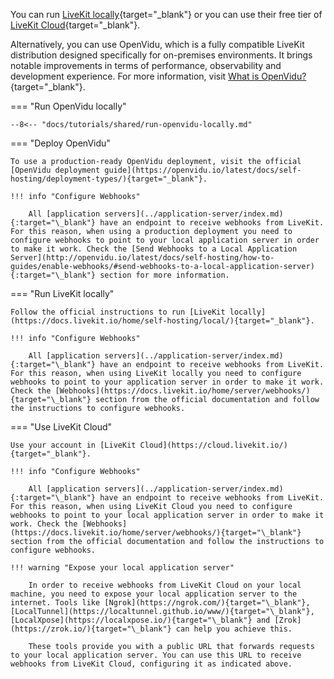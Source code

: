 You can run [LiveKit locally](https://docs.livekit.io/home/self-hosting/local/){target="\_blank"} or you can use their free tier of [LiveKit Cloud](https://cloud.livekit.io/){target="\_blank"}.

Alternatively, you can use OpenVidu, which is a fully compatible LiveKit distribution designed specifically for on-premises environments. It brings notable improvements in terms of performance, observability and development experience. For more information, visit [What is OpenVidu?](../../about-openvidu.md){target="\_blank"}.

=== "Run OpenVidu locally"

    --8<-- "docs/tutorials/shared/run-openvidu-locally.md"

=== "Deploy OpenVidu"

    To use a production-ready OpenVidu deployment, visit the official [OpenVidu deployment guide](https://openvidu.io/latest/docs/self-hosting/deployment-types/){target="_blank"}.

    !!! info "Configure Webhooks"

        All [application servers](../application-server/index.md){:target="\_blank"} have an endpoint to receive webhooks from LiveKit. For this reason, when using a production deployment you need to configure webhooks to point to your local application server in order to make it work. Check the [Send Webhooks to a Local Application Server](http://openvidu.io/latest/docs/self-hosting/how-to-guides/enable-webhooks/#send-webhooks-to-a-local-application-server){:target="\_blank"} section for more information.

=== "Run LiveKit locally"

    Follow the official instructions to run [LiveKit locally](https://docs.livekit.io/home/self-hosting/local/){target="_blank"}.

    !!! info "Configure Webhooks"

        All [application servers](../application-server/index.md){:target="\_blank"} have an endpoint to receive webhooks from LiveKit. For this reason, when using LiveKit locally you need to configure webhooks to point to your application server in order to make it work. Check the [Webhooks](https://docs.livekit.io/home/server/webhooks/){target="\_blank"} section from the official documentation and follow the instructions to configure webhooks.

=== "Use LiveKit Cloud"

    Use your account in [LiveKit Cloud](https://cloud.livekit.io/){target="_blank"}.

    !!! info "Configure Webhooks"

        All [application servers](../application-server/index.md){:target="\_blank"} have an endpoint to receive webhooks from LiveKit. For this reason, when using LiveKit Cloud you need to configure webhooks to point to your local application server in order to make it work. Check the [Webhooks](https://docs.livekit.io/home/server/webhooks/){target="\_blank"} section from the official documentation and follow the instructions to configure webhooks.

    !!! warning "Expose your local application server"

        In order to receive webhooks from LiveKit Cloud on your local machine, you need to expose your local application server to the internet. Tools like [Ngrok](https://ngrok.com/){target="\_blank"}, [LocalTunnel](https://localtunnel.github.io/www/){target="\_blank"}, [LocalXpose](https://localxpose.io/){target="\_blank"} and [Zrok](https://zrok.io/){target="\_blank"} can help you achieve this. 
        
        These tools provide you with a public URL that forwards requests to your local application server. You can use this URL to receive webhooks from LiveKit Cloud, configuring it as indicated above.
